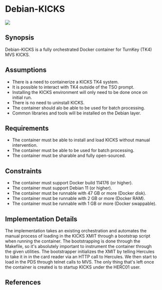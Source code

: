 # Debian-KICKS
![](https://www.jaymoseley.com/hercules/kicks/images/kicks_startup_2.png)

## Synopsis
Debian-KICKS is a fully orchestrated Docker container for TurnKey (TK4) MVS KICKS.

## Assumptions
* There is a need to containerize a KICKS TK4 system.
* It is possible to interact with TK4 outside of the TSO prompt.
* Installing the KICKS environment will only need to be done once on initial run.
* There is no need to uninstall KICKS.
* The container should alo be able to be used for batch processing.
* Common libraries and tools will be installed on the Debian layer.

## Requirements
* The container must be able to install and load KICKS without manual intervention.
* The container must be able to be used for batch processing.
* The container must be sharable and fully open-sourced.

## Constraints
* The container must support Docker build 114176 (or higher).
* The container must support Debian 11 (or higher).
* The container must be runnable with 47 GB or more (Docker disk).
* The container must be runnable with 2 GB or more (Docker RAM).
* The container must be runnable with 1 GB or more (Docker swappable).

## Implementation Details
The implementation takes an existing orchestration and automates the manual process of loading in the KICKS XMIT through a bootstrap script when running the container.  The bootstrapping is done through the Makefile, so it's absolutely important to instrument the container through the given utilities.  The bootstrapper initializes the XMIT by telling Hercules to take it in in the card reader via an HTTP call to Hercules.  We then start to load in the PDS through telnet calls to MVS.  The only thing that's left once the container is created is to startup KICKS under the HERC01 user.

## References

